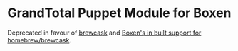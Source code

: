 # GrandTotal Puppet Module for Boxen

Deprecated in favour of [brewcask][1] and [Boxen's in built support for
homebrew/brewcask][2].

[1]: https://caskroom.github.io/
[2]: https://git.io/v6NlB
